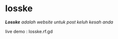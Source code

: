 # losske

<i><strong>Losske</strong> adalah website untuk post keluh kesah anda</i>

live demo : <a>losske.rf.gd</a>

